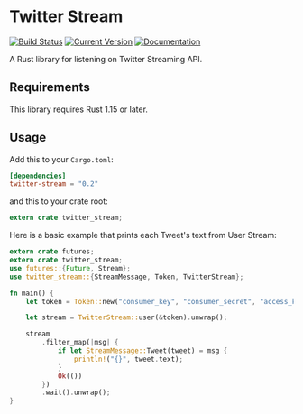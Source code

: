 # Twitter Stream

[![Build Status](https://travis-ci.org/d12i/twitter-stream-rs.svg?branch=master)](https://travis-ci.org/d12i/twitter-stream-rs/)
[![Current Version](https://img.shields.io/crates/v/twitter-stream.svg)](https://crates.io/crates/twitter-stream)
[![Documentation](https://docs.rs/twitter-stream/badge.svg)](https://docs.rs/twitter-stream/)

A Rust library for listening on Twitter Streaming API.

## Requirements

This library requires Rust 1.15 or later.

## Usage

Add this to your `Cargo.toml`:

```toml
[dependencies]
twitter-stream = "0.2"
```

and this to your crate root:

```rust
extern crate twitter_stream;
```

Here is a basic example that prints each Tweet's text from User Stream:

```rust
extern crate futures;
extern crate twitter_stream;
use futures::{Future, Stream};
use twitter_stream::{StreamMessage, Token, TwitterStream};

fn main() {
    let token = Token::new("consumer_key", "consumer_secret", "access_key", "access_secret");

    let stream = TwitterStream::user(&token).unwrap();

    stream
        .filter_map(|msg| {
            if let StreamMessage::Tweet(tweet) = msg {
                println!("{}", tweet.text);
            }
            Ok(())
        })
        .wait().unwrap();
}
```

